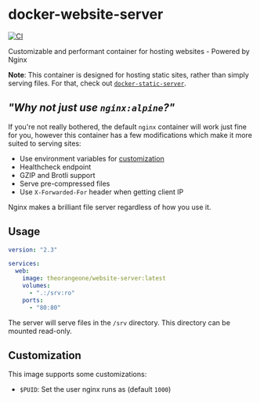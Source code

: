 # docker-website-server

[![CI](https://github.com/RealOrangeOne/docker-website-server/actions/workflows/ci.yml/badge.svg)](https://github.com/RealOrangeOne/docker-website-server/actions/workflows/ci.yml)

Customizable and performant container for hosting websites - Powered by Nginx

__Note__: This container is designed for hosting static sites, rather than simply serving files. For that, check out [`docker-static-server`](https://github.com/RealOrangeOne/docker-static-server).

## _"Why not just use `nginx:alpine`?"_

If you're not really bothered, the default `nginx` container will work just fine for you, however this container has a few modifications which make it more suited to serving sites:

- Use environment variables for [customization](#customization)
- Healthcheck endpoint
- GZIP and Brotli support
- Serve pre-compressed files
- Use `X-Forwarded-For` header when getting client IP

Nginx makes a brilliant file server regardless of how you use it.

## Usage

```yml
version: "2.3"

services:
  web:
    image: theorangeone/website-server:latest
    volumes:
      - ".:/srv:ro"
    ports:
      - "80:80"
```

The server will serve files in the `/srv` directory. This directory can be mounted read-only.


## Customization

This image supports some customizations:

- `$PUID`: Set the user nginx runs as (default `1000`)
